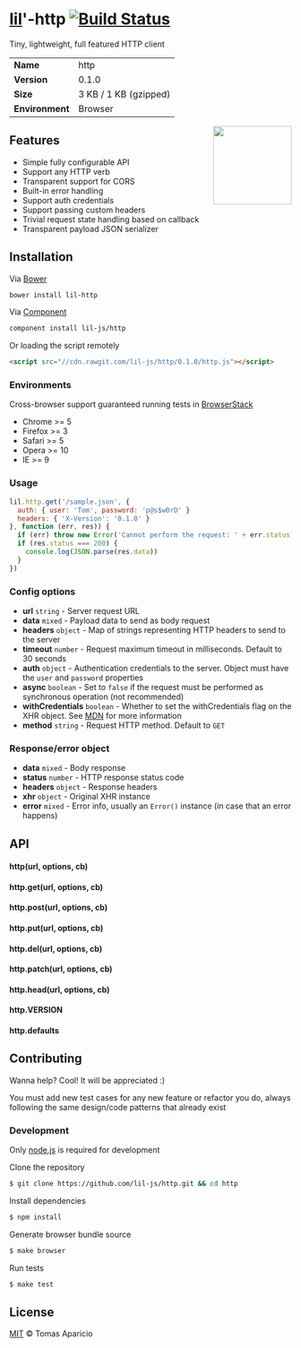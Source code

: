 # [lil](http://lil-js.github.io)'-http [![Build Status](https://api.travis-ci.org/lil-js/http.svg?branch=master)][travis]

Tiny, lightweight, full featured HTTP client

<table>
<tr>
<td><b>Name</b></td><td>http</td>
</tr>
<tr>
<td><b>Version</b></td><td>0.1.0</td>
</tr>
<tr>
<td><b>Size</b></td><td>3 KB / 1 KB (gzipped)</td>
</tr>
<tr>
<td><b>Environment</b></td><td>Browser</td>
</tr>
</table>

<img align="right" height="140" src="http://lil-js.github.io/img/liljs-logo.png" style="float:right" />

## Features

- Simple fully configurable API
- Support any HTTP verb
- Transparent support for CORS
- Built-in error handling
- Support auth credentials
- Support passing custom headers
- Trivial request state handling based on callback
- Transparent payload JSON serializer

## Installation

Via [Bower](http://bower.io)
```bash
bower install lil-http
```
Via [Component](http://component.io/)
```bash
component install lil-js/http
```

Or loading the script remotely
```html
<script src="//cdn.rawgit.com/lil-js/http/0.1.0/http.js"></script>
```

### Environments

Cross-browser support guaranteed running tests in [BrowserStack](http://browserstack.com/)

- Chrome >= 5
- Firefox >= 3
- Safari >= 5
- Opera >= 10
- IE >= 9

### Usage

```js
lil.http.get('/sample.json', {
  auth: { user: 'Tom', password: 'p@s$w0rD' }
  headers: { 'X-Version': '0.1.0' }
}, function (err, res)) {
  if (err) throw new Error('Cannot perform the request: ' + err.status)
  if (res.status === 200) {
    console.log(JSON.parse(res.data))
  }
})
```

### Config options

- **url** `string` - Server request URL
- **data** `mixed` - Payload data to send as body request
- **headers** `object` - Map of strings representing HTTP headers to send to the server
- **timeout** `number` - Request maximum timeout in milliseconds. Default to 30 seconds
- **auth** `object` -  Authentication credentials to the server. Object must have the `user` and `password` properties
- **async** `boolean` - Set to `false` if the request must be performed as synchronous operation (not recommended)
- **withCredentials** `boolean` - Whether to set the withCredentials flag on the XHR object. See [MDN][withcredentials] for more information
- **method** `string` - Request HTTP method. Default to `GET`

### Response/error object

- **data** `mixed` - Body response
- **status** `number` - HTTP response status code
- **headers** `object` - Response headers
- **xhr** `object` - Original XHR instance
- **error** `mixed` - Error info, usually an `Error()` instance (in case that an error happens)

## API

#### http(url, options, cb)

#### http.get(url, options, cb)

#### http.post(url, options, cb)

#### http.put(url, options, cb)

#### http.del(url, options, cb)

#### http.patch(url, options, cb)

#### http.head(url, options, cb)

#### http.VERSION

#### http.defaults

## Contributing

Wanna help? Cool! It will be appreciated :)

You must add new test cases for any new feature or refactor you do,
always following the same design/code patterns that already exist

### Development

Only [node.js](http://nodejs.org) is required for development

Clone the repository
```bash
$ git clone https://github.com/lil-js/http.git && cd http
```

Install dependencies
```bash
$ npm install
```

Generate browser bundle source
```bash
$ make browser
```

Run tests
```bash
$ make test
```

## License

[MIT](http://opensource.org/licenses/MIT) © Tomas Aparicio

[withcredentials]: https://developer.mozilla.org/es/docs/Web/HTTP/Access_control_CORS#Requests_with_credentials
[travis]: http://travis-ci.org/lil-js/http
